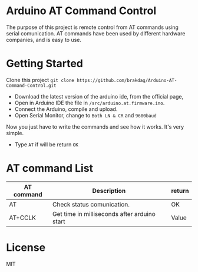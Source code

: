 # Arduino AT Command Control
The purpose of this project is remote control from AT commands using serial comunication. AT commands have been used by different hardware companies, and is easy to use.
# Getting Started
Clone this project
`git clone https://github.com/brakdag/Arduino-AT-Command-Control.git`

* Download the latest version of the arduino ide, from the official page,
* Open in Arduino IDE the file in `/src/arduino.at.firmware.ino`.
* Connect the Arduino, compile and upload.
* Open Serial Monitor, change to `Both LN & CR` and `9600baud`

Now you just have to write the commands and see how it works. It's very simple.

* Type `AT` if will be return `OK`   

# AT command List

| AT command | Description | return |
|-|-|-|
| AT | Check status comunication. | OK |
| AT+CCLK | Get time in milliseconds after arduino start | Value |

# License

MIT

